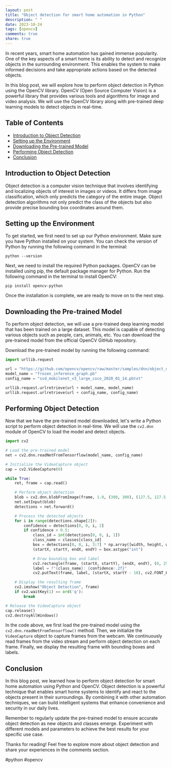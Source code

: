 ```yaml
---
layout: post
title: "Object detection for smart home automation in Python"
description: " "
date: 2023-10-24
tags: [opencv]
comments: true
share: true
---
```


In recent years, smart home automation has gained immense popularity. One of the key aspects of a smart home is its ability to detect and recognize objects in the surrounding environment. This enables the system to make informed decisions and take appropriate actions based on the detected objects.

In this blog post, we will explore how to perform object detection in Python using the OpenCV library. OpenCV (Open Source Computer Vision) is a powerful library that provides various tools and algorithms for image and video analysis. We will use the OpenCV library along with pre-trained deep learning models to detect objects in real-time.

## Table of Contents
- [Introduction to Object Detection](#introduction-to-object-detection)
- [Setting up the Environment](#setting-up-the-environment)
- [Downloading the Pre-trained Model](#downloading-the-pre-trained-model)
- [Performing Object Detection](#performing-object-detection)
- [Conclusion](#conclusion)

## Introduction to Object Detection

Object detection is a computer vision technique that involves identifying and localizing objects of interest in images or videos. It differs from image classification, which only predicts the category of the entire image. Object detection algorithms not only predict the class of the objects but also provide precise bounding box coordinates around them.

## Setting up the Environment

To get started, we first need to set up our Python environment. Make sure you have Python installed on your system. You can check the version of Python by running the following command in the terminal:

```
python --version
```

Next, we need to install the required Python packages. OpenCV can be installed using pip, the default package manager for Python. Run the following command in the terminal to install OpenCV:

```
pip install opencv-python
```

Once the installation is complete, we are ready to move on to the next step.

## Downloading the Pre-trained Model

To perform object detection, we will use a pre-trained deep learning model that has been trained on a large dataset. This model is capable of detecting various objects such as people, cars, animals, etc. You can download the pre-trained model from the official OpenCV GitHub repository.

Download the pre-trained model by running the following command:

```python
import urllib.request

url = "https://github.com/opencv/opencv/raw/master/samples/dnn/object_detection/"
model_name = "frozen_inference_graph.pb"
config_name = "ssd_mobilenet_v3_large_coco_2020_01_14.pbtxt"

urllib.request.urlretrieve(url + model_name, model_name)
urllib.request.urlretrieve(url + config_name, config_name)
```

## Performing Object Detection

Now that we have the pre-trained model downloaded, let's write a Python script to perform object detection in real-time. We will use the `cv2.dnn` module of OpenCV to load the model and detect objects.

```python
import cv2

# Load the pre-trained model
net = cv2.dnn.readNetFromTensorflow(model_name, config_name)

# Initialize the VideoCapture object
cap = cv2.VideoCapture(0)

while True:
    ret, frame = cap.read()

    # Perform object detection
    blob = cv2.dnn.blobFromImage(frame, 1.0, (300, 300), (127.5, 127.5, 127.5), swapRB=True, crop=False)
    net.setInput(blob)
    detections = net.forward()

    # Process the detected objects
    for i in range(detections.shape[2]):
        confidence = detections[0, 0, i, 2]
        if confidence > 0.5:
            class_id = int(detections[0, 0, i, 1])
            class_name = classes[class_id]
            box = detections[0, 0, i, 3:7] * np.array([width, height, width, height])
            (startX, startY, endX, endY) = box.astype("int")

            # Draw bounding box and label
            cv2.rectangle(frame, (startX, startY), (endX, endY), (0, 255, 0), 2)
            label = f"{class_name}: {confidence:.2f}"
            cv2.putText(frame, label, (startX, startY - 10), cv2.FONT_HERSHEY_SIMPLEX, 0.5, (0, 255, 0), 2)

    # Display the resulting frame
    cv2.imshow("Object Detection", frame)
    if cv2.waitKey(1) == ord('q'):
        break

# Release the VideoCapture object
cap.release()
cv2.destroyAllWindows()
```

In the code above, we first load the pre-trained model using the `cv2.dnn.readNetFromTensorflow()` method. Then, we initialize the `VideoCapture` object to capture frames from the webcam. We continuously read frames from the video stream and perform object detection on each frame. Finally, we display the resulting frame with bounding boxes and labels.

## Conclusion

In this blog post, we learned how to perform object detection for smart home automation using Python and OpenCV. Object detection is a powerful technique that enables smart home systems to identify and react to the objects present in their surroundings. By combining it with other automation techniques, we can build intelligent systems that enhance convenience and security in our daily lives.

Remember to regularly update the pre-trained model to ensure accurate object detection as new objects and classes emerge. Experiment with different models and parameters to achieve the best results for your specific use case.

Thanks for reading! Feel free to explore more about object detection and share your experiences in the comments section.

\#python #opencv